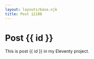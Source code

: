 ```yaml
---
layout: layouts/base.njk
title: Post 12108
---
```


# Post {{ id }}

This is post {{ id }} in my Eleventy project.
